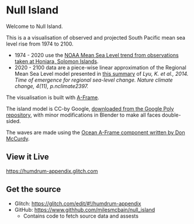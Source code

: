 # Null Island

Welcome to Null Island.

This is a a visualisation of observed and projected South Pacific mean sea level rise from 1974 to 2100.
* 1974 - 2020 use the [NOAA Mean Sea Level trend from observations taken at Honiara, Solomon Islands](https://tidesandcurrents.noaa.gov/sltrends/sltrends_global_station.htm?stnid=734-004).
* 2020 - 2100 data are a piece-wise linear approximation of the Regional Mean Sea Level model presented in [this summary](https://theconversation.com/15-years-from-now-our-impact-on-regional-sea-level-will-be-clear-31821) of *Lyu, K. et al., 2014. Time of emergence for regional sea-level change. Nature climate change, 4(11), p.nclimate2397.*

The visualisation is built with [A-Frame](https://aframe.io).

The island model is CC-by Google, [downloaded from the Google Poly repository](https://poly.google.com/view/fG9iP5afr7U), with minor modifications in Blender to make all faces double-sided.

The waves are made using the [Ocean A-Frame component written by Don McCurdy](https://github.com/donmccurdy/aframe-extras).


## View it Live 

https://humdrum-appendix.glitch.com

## Get the source
* Glitch: https://glitch.com/edit/#!/humdrum-appendix
* GitHub: https://www.githhub.com/milesmcbain/null_island
    - Contains code to fetch source data and assests